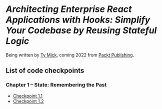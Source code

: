 # _Architecting Enterprise React Applications with Hooks: Simplify Your Codebase by Reusing Stateful Logic_

Being written by [Ty Mick](https://tymick.me), coming 2022 from [Packt Publishing](https://www.packtpub.com).

## List of code checkpoints

### Chapter 1 – State: Remembering the Past

- [Checkpoint 1.1](https://github.com/PacktPublishing/Architecting-Enterprise-React-Applications-with-Hooks/blob/Checkpoint_1.1/components/TodoInput.jsx#L5-L13)
- [Checkpoint 1.2](https://github.com/PacktPublishing/Architecting-Enterprise-React-Applications-with-Hooks/blob/Checkpoint_1.2/components/TodoInput.jsx#L5-L10)
